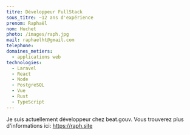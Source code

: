```yaml
---
titre: Développeur FullStack
sous_titre: ~12 ans d'expérience
prenom: Raphaël
nom: Huchet
photo: /images/raph.jpg
mail: raphaelht@gmail.com
telephone:
domaines_metiers:
  - applications web
technologies:
  - Laravel
  - React
  - Node
  - PostgreSQL
  - Vue
  - Rust
  - TypeScript
---
```


Je suis actuellement développeur chez beat.gouv. Vous trouverez plus d'informations ici: https://raph.site
